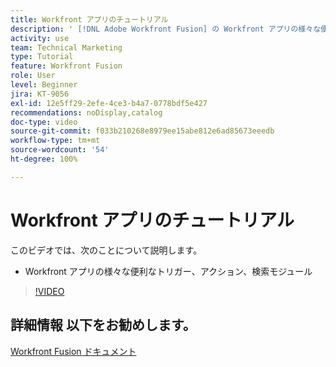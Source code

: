 ```yaml
---
title: Workfront アプリのチュートリアル
description: ' [!DNL Adobe Workfront Fusion] の Workfront アプリの様々な便利なトリガー、アクション、検索モジュールについて説明します。'
activity: use
team: Technical Marketing
type: Tutorial
feature: Workfront Fusion
role: User
level: Beginner
jira: KT-9056
exl-id: 12e5ff29-2efe-4ce3-b4a7-0778bdf5e427
recommendations: noDisplay,catalog
doc-type: video
source-git-commit: f033b210268e8979ee15abe812e6ad85673eeedb
workflow-type: tm+mt
source-wordcount: '54'
ht-degree: 100%

---
```


# Workfront アプリのチュートリアル

このビデオでは、次のことについて説明します。

* Workfront アプリの様々な便利なトリガー、アクション、検索モジュール

>[!VIDEO](https://video.tv.adobe.com/v/335297/?quality=12&learn=on)


## 詳細情報 以下をお勧めします。

[Workfront Fusion ドキュメント](https://experienceleague.adobe.com/docs/workfront/using/adobe-workfront-fusion/workfront-fusion-2.html?lang=ja)
